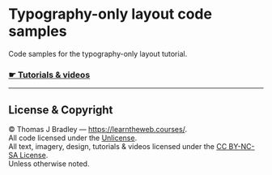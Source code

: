 # Typography-only layout code samples

Code samples for the typography-only layout tutorial.

### [☛ Tutorials & videos](https://learntheweb.courses/topics/typography-only-layout/)

---

## License & Copyright

© Thomas J Bradley — <https://learntheweb.courses/>.<br>
All code licensed under the [Unlicense](UNLICENSE).<br>
All text, imagery, design, tutorials & videos licensed under the [CC BY-NC-SA License](http://creativecommons.org/licenses/by-nc-sa/4.0/).<br>
Unless otherwise noted.
